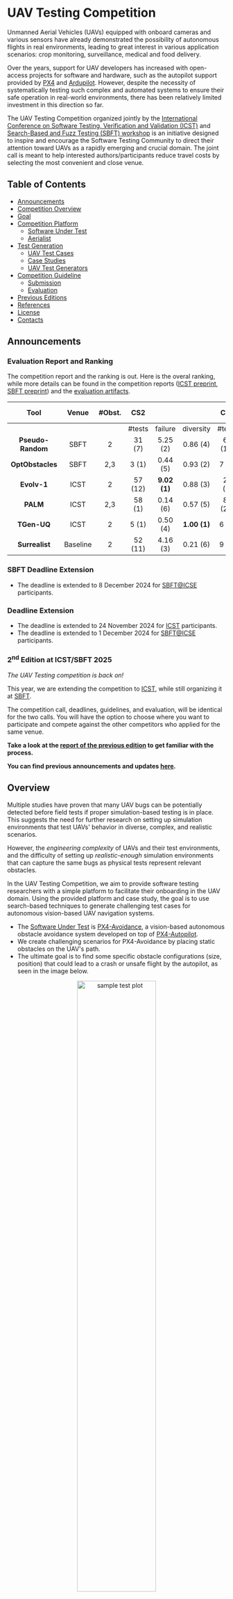 # UAV Testing Competition

Unmanned Aerial Vehicles (UAVs) equipped with onboard cameras and various sensors have already demonstrated the possibility of autonomous flights in real environments, leading to great interest in various application scenarios: crop monitoring, surveillance, medical and food delivery.

Over the years, support for UAV developers has increased with open-access projects for software and hardware, such as the autopilot support provided by [PX4](https://github.com/PX4/PX4-Autopilot) and [Ardupilot](https://github.com/ArduPilot/ardupilot).
However, despite the necessity of systematically testing such complex and automated systems to ensure their safe operation in real-world environments, there has been relatively limited investment in this direction so far.

The UAV Testing Competition organized jointly by the [International Conference on Software Testing, Verification and Validation (ICST)](https://conf.researchr.org/home/icst-2025) and [Search-Based and Fuzz Testing (SBFT) workshop](https://sbft25.github.io/) is an initiative designed to inspire and encourage the Software Testing Community to direct their attention toward UAVs as a rapidly emerging and crucial domain. The joint call is meant to help interested authors/participants reduce travel costs by selecting the most convenient and close venue.

## Table of Contents

- [Announcements](#announcements)
- [Competition Overview](#overview)
- [Goal](#goal)
- [Competition Platform](#competition-platform)
  - [Software Under Test](#software-under-test)
  - [Aerialist](#aerialist-uav-test-bench)
- [Test Generation](#test-generation)
  - [UAV Test Cases](#uav-test-cases)
  - [Case Studies](#case-studies)
  - [UAV Test Generators](#uav-test-generators)
- [Competition Guideline](#competition-guideline)
  - [Submission](#submission)
  - [Evaluation](#evaluation)
  <!-- - [Baselines](#baselines) -->
- [Previous Editions](#previous-editions)
- [References](#references)
- [License](#license)
- [Contacts](#contacts)
  
## Announcements

### Evaluation Report and Ranking
The competition report and the ranking is out. Here is the overal ranking, while more details can be found in the competition reports ([ICST preprint](reports/UAV_Competition_ICST_2025.pdf), [SBFT preprint](reports/UAV_Competition_SBFT_2025.pdf)) and the [evaluation artifacts](https://doi.org/10.5281/zenodo.14714469).

|      **Tool**     | **Venue** | **#Obst.** |  **CS2** |              |              | **CS4** |              |              | **CS5** |              |              |    **SUM**    |              | **Final Rank** |
|:-----------------:|:---------:|:----------:|:--------:|:------------:|:------------:|:-------:|:------------:|:------------:|:-------:|:------------:|:------------:|:-------------:|:------------:|:--------------:|
|                   |           |            |  #tests  |    failure   |   diversity  |  #tests |    failure   |   diversity  |  #tests |    failure   |   diversity  |    failure    |   diversity  |                |
| **Pseudo-Random** |    SBFT   |      2     |   31 (7) |   5.25 (2)   |   0.86 (4)   | 66 (12) | **9.30 (1)** |   0.87 (3)   |  17 (5) |   2.71 (2)   |   0.82 (4)   | **17.26 (5)** |   2.57 (11)  |  **6.50 (1)**  |
|  **OptObstacles** |    SBFT   |     2,3    |   3 (1)  |   0.44 (5)   |   0.93 (2)   |  7 (0)  |   0.00 (6)   |   0.92 (2)   |  2 (0)  |   0.00 (5)   | **0.89 (1)** |    0.44 (16)  |   2.75 (5)   |    13.25 (6)   |
|    **Evolv-1**    |    ICST   |      2     |  57 (12) | **9.02 (1)** |   0.88 (3)   |  22 (2) |   1.08 (5)   |   0.82 (4)   |  37 (6) | **2.93 (1)** |   0.85 (3)   |   13.04 (7)   |   2.57 (10)  |    7.75 (2)    |
|      **PALM**     |    ICST   |     2,3    |  58 (1)  |   0.14 (6)   |   0.57 (5)   | 82 (20) |   3.58 (2)   |   0.42 (5)   | 76 (19) |   0.80 (3)   |   0.46 (5)   |   4.52 (11)   |   1.47 (15)  |    12.00 (4)   |
|    **TGen-UQ**    |    ICST   |      2     |   5 (1)  |   0.50 (4)   | **1.00 (1)** |  6 (1)  |   1.44 (4)   | **0.94 (1)** |  6 (0)  |   0.00 (5)   |   0.89 (2)   |    1.95 (13)  | **2.84 (4)** |    10.75 (3)   |
|   **Surrealist**  |  Baseline |      2     |  52 (11) |   4.16 (3)   |   0.21 (6)   |  9 (3)  |   1.93 (3)   |   0.20 (6)   |   9 (1) |   0.11 (4)   |   0.18 (6)   |   6.21 (10)   |   0.60 (18)  |    12.00 (4)   |


### SBFT Deadline Extension

- The deadline is extended to 8 December 2024 for [SBFT@ICSE](https://sbft25.github.io/) participants.

### Deadline Extension
- The deadline is extended to 24 November 2024 for [ICST](https://conf.researchr.org/home/icst-2025) participants.
- The deadline is extended to 1 December 2024 for [SBFT@ICSE](https://sbft25.github.io/) participants.

### 2<sup>nd</sup> Edition at ICST/SBFT 2025

*The UAV Testing competition is back on!*

This year, we are extending the competition to [ICST](https://conf.researchr.org/home/icst-2025), while still organizing it at [SBFT](https://sbft25.github.io/).

The competition call, deadlines, guidelines, and evaluation, will be identical for the two calls.
You will have the option to choose where you want to participate and compete against the other competitors who applied for the same venue.

**Take a look at the [report of the previous edition](/reports/UAV_Competition_SBFT_2024.pdf) to get familiar with the process.**

**You can find previous announcements and updates [here](docs/updates.md).**

## Overview

Multiple studies have proven that many UAV bugs can be potentially detected before field tests if proper simulation-based testing is in place. This suggests the need for further research on setting up simulation environments that test UAVs' behavior in diverse, complex, and realistic scenarios.

However, the *engineering complexity* of UAVs and their test environments, and the difficulty of setting up *realistic-enough* simulation environments that can capture the same bugs as physical tests represent relevant obstacles.

In the UAV Testing Competition, we aim to provide software testing researchers with a simple platform to facilitate their onboarding in the UAV domain. Using the provided platform and case study, the goal is to use search-based techniques to generate challenging test cases for autonomous vision-based UAV navigation systems.

- The [Software Under Test](#software-under-test) is [PX4-Avoidance](https://github.com/PX4/PX4-Avoidance), a vision-based autonomous obstacle avoidance system developed on top of [PX4-Autopilot](https://github.com/PX4/PX4-Autopilot).
- We create challenging scenarios for PX4-Avoidance by placing static obstacles on the UAV's path.
- The ultimate goal is to find some specific obstacle configurations (size, position) that could lead to a crash or unsafe flight by the autopilot, as seen in the image below.

<p align="center"><img src="snippets/case_studies/mission2-failing.png" alt="sample test plot" width="60%"/></p>

## Goal

In the tool competition, each participant presents a robust test generator capable of generating a diverse set of tests.
The primary objective is to find potential vulnerabilities within the PX4 obstacle avoidance system.
This involves manipulating obstacle sizes and placements within the test environment,
with the ultimate goal of either causing the UAV to crash or significantly diverting it from its intended path.

The goals of the tool competition are as below:

- The objective is to develop a test generator capable of creating diverse and effective tests to uncover
vulnerabilities within the PX4 avoidance system.
- The generated test will be for a predefined UAV firmware, model, and mission.
- The generated test will create a challenging environment by manipulating object sizes and placements to cause
either UAV crashes or significant deviations in its flight path.

The effectiveness of these generated tests will be measured based on the number of failed cases and the diversity of
test scenarios. The goal is to identify potential system weaknesses comprehensively.

## Competition Platform

### Software Under Test

- **[PX4](https://github.com/PX4/PX4-Autopilot)** :
PX4 is an open-source autopilot software stack primarily used for controlling unmanned aerial vehicles(UAVs).
It provides a flexible and customizable platform for designing and controlling the drones, including capabilities for navigation, stabilization, and mission planning.
PX4 is compatible with various hardware platforms and is widely used in both academic and commercial drone applications.
It supports a range of UAV types, from small quadcopters to fixed-wing aircraft and even VTOL (Vertical Take-Off and Landing) vehicles.
Developers and researchers often use PX4 as a foundation for creating and testing new drone capabilities and applications.

- **[PX4 Avoidance](https://github.com/PX4/PX4-Avoidance)** :
PX4 Avoidance is a software module in the PX4 Autopilot ecosystem that provides obstacle detection and avoidance capabilities.
PX4 Avoidance uses various sensors and algorithms to help UAVs navigate and avoid obstacles in their environment. It allows UAVs to detect obstacles such as buildings, trees, and other objects in the path and adjust their flight path to avoid collisions and navigate safely around these obstacles.
Overall, PX4 Avoidance is a critical component for ensuring the safe and reliable operation of UAVs in complex and dynamic environments.

- **[PX4 Flight Logs](https://docs.px4.io/main/en/log/flight_log_analysis.html)**:
PX4 flight logs are comprehensive records of a drone's operational data and telemetry during its flights. These logs include detailed information such as GPS coordinates, altitude, motor RPM, sensor data, and flight modes. They are invaluable for troubleshooting, performance analysis, and debugging, as they allow developers and operators to examine precisely what happened during a flight, identify potential issues, and fine-tune the drone's behavior and systems for optimal performance and safety. These logs are stored in a standardized format (.ulg), making them compatible with various analysis and visualization tools for in-depth technical examination. [Here is a sample flight log](https://logs.px4.io/plot_app?log=f986a896-c189-4bfa-a11a-1d80fa4b9633).

- **[Gazebo](https://gazebosim.org/home)** :
Gazebo is an open-source 3D robot simulator that provides a realistic and physics-based simulation environment for testing and validating UAVs and robotic systems.
PX4 often utilizes Gazebo as a simulation platform to create virtual environments where developers and researchers can test UAVs without the need for physical hardware. This allows for various scenarios, including flight testing, obstacle avoidance, and mission planning, to be tested in a safe and controlled virtual environment.
Gazebo simulates the physical properties and dynamics of the UAV and its surroundings, including sensors, wind, and terrain. It is a valuable tool for both software and hardware development, as it enables testing and debugging of UAV control algorithms and systems before deploying them to actual UAV hardware.

### Aerialist: UAV Test Bench

[Aerialist](https://github.com/skhatiri/Aerialist) (unmanned AERIAL vehIcle teST bench) is a novel test bench for UAV software that automates all the necessary UAV testing steps: setting up the test environment, building and running the UAV firmware code, configuring the simulator with the simulated world properties, connecting the simulated UAV to the firmware and applying proper UAV configurations at startup, scheduling and executing runtime commands, monitoring the UAV at runtime for any issues, and extracting the flight log file after the test completion.

With Aerialist, we aim to provide the competition participants with an easy platform to automate tests on the simulated UAVs, allowing them to do experiments required to overcome the UAV simulation-based testing challenges.
**The Test Generators submitted to the competition are required to build on top of Aerialist to simplify the evaluation process.**
Check [Aeialist's Documentation](https://github.com/skhatiri/Aerialist) for more details on the usage.  

## Test Generation

Competition participants are expected to submit a [Test Generator](#uav-test-generators) that generates challenging [test cases](#uav-test-cases) for a given [case study](#case-studies).

### UAV Test Cases

Aerialist models a UAV test case with the following set of *test properties* and uses a *YAML* structure to describe the test.

- **Drone**: Software configurations of the UAV model, including all [Autopilot parameters](https://docs.px4.io/main/en/advanced_config/parameter_reference.html) and configuration files (e.g., mission plan) required to set up the drone for the test.

- **Environment**: Simulation settings such as the used simulator, physics of the simulated UAV, simulation world (e.g., surface material, UAV’s initial position), surrounding objects (e.g., obstacles size, position), weather conditions (e.g., wind, lighting), etc.

- **Commands**: Timestamped external commands from the ground control station (GCS) or the remote controller (RC) to the UAV during the flight (e.g., change  flight mode, go in a specific direction, enter mission mode).

- **Expectation (optional)**: a time series of certain sensor readings that the test flights are expected to follow closely.

Using a predefined [test-description yaml file](snippets/case_studies/) is the easiest way to define the test case.

```yaml
# mission2.yaml
drone:
  port: ros 
  params_file: case_studies/mission-params.csv 
  mission_file: case_studies/mission2.plan

simulation:
  simulator: ros 
  speed: 1
  headless: true
  # no obstacles

test:
  commands_file: case_studies/mission-commands.csv
```

<p align="center"><img src="snippets/case_studies/mission2.png" alt="case study 2" width="60%"/></p>

**The competition Test Generators are only allowed to manipulate the obstacles in the environment.**
For simplicity, we only consider box-shaped obstacles.
An obstacle is defined by its size (length, width, height) and position in the simulation environment (x,y,z) in meters and its rotation angle in degrees.

```yaml
# mission2.yaml
# updated simulation settings in the previous sample
simulation:
  simulator: ros 
  speed: 1
  headless: true
  obstacles:
  - size:
      l: 10
      w: 5
      h: 20
    position:
      x: 10
      y: 20
      z: 0
      r: 0
  - size:
      l: 10
      w: 5
      h: 20
    position:
      x: -10
      y: 20
      z: 0
      r: 0
```

The below image shows the drone flight trajectory during the execution of the above test case:

<p align="center"><img src="snippets/case_studies/mission2-2.png" alt="case study 2" width="60%"/></p>



### Test Case Requirements

Each obstacle in the test case is the defined by the following properties:
x, y, z coordinates of the obstacle's center, length *(l)*, width *(w)*, height *(h)* of the obstacle, and the rotation angle of the obstacle *(r)*. The z-corrdinate of the obstacle is fixed to be 0. The values of the other properties are expected to be within the following ranges:
<div align="center">

|     *x*     |    *y*     |    *l*    |    *w*    |    *h*    |    *r*    |
|:---------:|:--------:|:-------:|:-------:|:-------:|:-------:|
|  -40-30   |  10-40   |  2-20   |  2-20   |  10-25  |  0-90   |

</div>

The number of obstacles is limited to 3 in each test case. Test cases with fewer obstacles and resuting in a failure are valued more, than the failed test cases with more obstacles. Priority is given to the test cases with 2 or fewer obstacles, and the test cases with 3 obstacles are considered less valuable as they are expected to be easier to fail.

The generated tests should follow constraints indicated below:
- The obstacle configurations are expected to keep the mission
physically feasible. The test cases that make it impossible for
the UAV to find its path (e.g., by creating a long wall on the
path) without any safety violation are considered invalid.
- All obstacles are expected to fit in a given rectangular area
as stated in the case study.
- At maximum three obstacles can be placed in the environment.
They must be placed directly on the ground (𝑧 = 0), be taller
than the UAV flight height (ℎ > 10𝑚), and must not overlap.

### Case Studies

The input to the test generators are some simple test cases, without any obstacles in the simulation environment.
These case studies include a predefined flight mission, relevant drone configurations, simulation configurations, and relevant commands to start the autonomous mission.

The test generators are then expected to place obstacles inside a predefined area in the simulation environment.

A few [**sample case studies**](./snippets/case_studies/) (similar to the above scenarios) are provided to help you develop your test generators.
Some other similar case studies will be used for evaluation.

Each case study specifies a trajectory for the UAV to follow, along with the drone and simulation configurations. The drone trajectory is defined in the ```.plan``` file.


### UAV Test Generators

Given a simulated test case configuration for autonomous flight (above-mentioned case studies), the goal is to generate a more challenging simulated test case by introducing obstacles to the environment, to force the UAV to get too close to the obstacles (\ i.e. having a distance below a predefined safety threshold) while still completing the mission.
This will create a risky environment for the UAV to operate the mission.

Participants are expected to use search-based methods to find challenging obstacle configurations.
The generated test cases (following the Aerialist test case modeling) should respect the following considerations:

- The drone is expected to **safely** avoid all the obstacles on its path. This includes maintaining a safe distance from the surrounding obstacles and not crashing into them.
  - A test execution is considered a **Hard Fail** if there is a collision with any of the obstacles in the environment.
  - A test execution is considered a **Soft Fail** if the drone does not maintain a minimum safe distance of **1.5 m** to the surrounding obstacles.


The developped test generators should encourage the failing test cases (hard fail or soft fail).
<!-- 
- The obstacle configurations are expected to keep the flight mission physically feasible.
  - The test cases that make it impossible for the UAV to find its path (e.g., creating a long wall among the drone path) while there is no hard or soft fail are considered **Invalid**.

- The obstacles must be taller than the drone flight height (height > 10m)

- All the obstacles are expected to **fit in a given rectangular area** as stated in the case study.

- There can be **up to 3 obstacles** in each test case.

- Obstacles **must not collide** with each other, and they must be placed directly on the ground (z=0). -->

A sample test generator using a random approach is documented and made available [here](./snippets/)
<!-- 
* ***[Surrealist](https://github.com/skhatiri/Surrealist)*** : It is a tool that provides a search-based Test 
generation approach for UAV software. It provides an implementation for different testing goals like replication of 
real-world tests in simulation, generating non-deterministic test cases, and generating more challenging test cases
based on a given test. This tool internally uses Aerialist to evaluate the test cases. -->
Due to the computational complexity of evaluation, we ask all the participats to rank their test cases based on their performance i.e. the submitted test generator should return the tests cases in the decreasing order of their quality accordig to the authors' evaluation. We will use this ranking to prioritize the execution of the test cases in the evaluation process. We decribe the critera for the evaluation of the test cases in the [Evaluation](#evaluation) section.

## Competition Guideline

Please read the [report of the previous edition](/reports/UAV_Competition_SBFT_2024.pdf) in detail to gain a better understanding of the competition guidelines, evaluation criteria, and process. Some details may vary in the new edition (e.g., the evaluation metrics).

### Submission

Follow the [Submission Guideline](./docs/submission.md), prepare your code as explained, and send it to the organization committee.

You can freely decide on the venue you want to compete in: **ICST 2025 or SBFT@ICSE 2025**.
Participants in each venue will be evaluated and ranked independently.

- **Submission Deadline**: 17.11.2024 (AoE)
- **Notification**: 15.12.2024 (AoE)

### Evaluation

The efficacy of the test generators will be assessed based on two crucial metrics: the number of failed cases
and the diversity of the test scenarios.
The first metric, the number of failed cases, serves as a straightforward
indicator of the test's ability to uncover system weaknesses. A higher number of failures signifies a more effective test generator in this context.

However, it is equally essential to consider the diversity of test cases.
Diversifying the test scenarios is critical as it helps ensure that a wide spectrum of potential vulnerabilities is
explored. The more varied the test cases, the greater the likelihood of identifying hidden flaws and edge cases that
might otherwise go undetected.

The following metrics will be used to evaluate the tests generated by the tools developed:

- Fault Detection (Test Failure): The test cases will be evaluated for fault detection.
- Testing Budget: A testing budget will be allocated to generate the test cases.
- Test Diversity: Diversity in the test will be valued more.
- Simplicity: Faults found in less complicated environments (fewer obstacles) will be valued more.


During the the evaluation, the test cases generated by participants will be first checked for compliance with the competition rules (e.g., allowed
obstacle area, obstacle size). Each valid test case was then executed
(simulated) 5 times to minimize non-determinism effects and all of
the executions will be scored independently based on the minimum
distance of the drone to the obstacles (min_dist) during the flight
The score for each simulation will be determined using the following criteria based on `min_dist`:


<p align="center">
  <img src="snippets/case_studies/test_points.png" width="300" />
</p>

The final score for the test will be calculated based on the average score (*```point(sim)```*) obtained over the 5 runs, the number of obstacles in the test case and the average test execution time.

To encourage test diversity and ensure fairness in the scoring,
too similar test cases will be penalized. Two test cases are considered
too similar if their flight trajectories are almost identical, calculated
using the Dynamic Time Warping (DTW) distance of their average
trajectories (among the 5 simulations). The penalty term for similarity (```sim_pen```) is calculated as follows:

<p align="center">
  <img src="snippets/case_studies/sim_pen.png" width="250" />
</p>

The final score for all the tests generated will be multiplied by this similarity penalty term.



<!-- ***In order to rank the generated tests, We will run 10 times the final test for evaluation
Fault Detection Probability.***

- Tools are allocated a predetermined budget for test execution. This budget represents the overall count of simulated
test executions.

- When a single test case is concurrently simulated 5 or 10 times, it draws upon 5 or 10 executions from the budget.

- Developers are responsible for optimizing the utilization of this allocated budget. -->

<!-- ### Baselines

To establish a baseline for evaluating the test generators, [Surrealist](https://github.com/skhatiri/surrealist) will be employed.
The test cases generated by the competitors will be evaluated against the tests generated by Surrealist.

Surrealist, serving as the benchmark test generator, will provide a reference point against which the competitors' test cases can be compared.
This ensures a fair and comprehensive evaluation of the generated tests, allowing for a well-informed assessment of their quality and effectiveness in identifying vulnerabilities within the PX4 avoidance system. -->

## Previous Editions

The competition has been held in the following editions:

- **1<sup>st</sup> Edition**: SBFT@ICSE 2024
  - [Competition Call](https://github.com/skhatiri/UAV-Testing-Competition/tree/SBFT2024)
  - [Competition Ranking](https://github.com/skhatiri/UAV-Testing-Competition/tree/SBFT2024-Results#evaluation-report-and-ranking)
  - [Competition Report](reports/UAV_Competition_SBFT_2024.pdf)
  - [Evaluation Artifacts](https://doi.org/10.5281/zenodo.10605583)


- **2<sup>nd</sup> Edition**: ICST 2025 and SBFT@ICSE 2025
  - [Competition Call](#uav-testing-competition)
  - [Competition Ranking](#evaluation-report-and-ranking)  
  - Competition Reports: [ICST](reports/UAV_Competition_ICST_2025.pdf), [SBFT](reports/UAV_Competition_SBFT_2025.pdf)
  - [Evaluation Artifacts](https://doi.org/10.5281/zenodo.14714469)

## References

If you use this tool in your research, please cite the following papers:

- **Sajad Khatiri**, Sebastiano Panichella, and Paolo Tonella, "Simulation-based Testing of Unmanned Aerial Vehicles with Aerialist," *In 2024 International Conference on Software Engineering (ICSE)*
  - [Preprint](https://skhatiri.ir/papers/aerialist.pdf)

  ````{code-block} bibtex
  @inproceedings{icse2024Aerialist,
    title={Simulation-based Testing of Unmanned Aerial Vehicles with Aerialist},
    author={Khatiri, Sajad and Panichella, Sebastiano and Tonella, Paolo},
    booktitle={International Conference on Software Engineering (ICSE)},
    year={2024},
  }
  ````

- **Sajad Khatiri**, Prasun Saurabh, Timothy Zimmermann, Charith Munasinghe, Christian Birchler, and Sebastiano Panichella, "SBFT Tool Competition 2024 - CPS-UAV Test Case Generation Track," *In 2024 IEEE/ACM International Workshop on Search-Based and Fuzz Testing*
  - [Link](reports/UAV_Competition_SBFT_2024.pdf)

  ````{code-block} bibtex
  @inproceedings{SBFT-UAV2024,
    author       = {Sajad Khatiri and Prasun Saurabh and Timothy Zimmermann and Charith Munasinghe and Christian Birchler and Sebastiano Panichella},
    title        = {{SBFT} Tool Competition 2024 - CPS-UAV Test Case Generation Track},
    booktitle    = {{IEEE/ACM} International Workshop on Search-Based and Fuzz Testing,
                    SBFT@ICSE 2024},
    year         = {2024}
  }
  ````

- **Sajad Khatiri**, Sebastiano Panichella, and Paolo Tonella, "Simulation-based Test Case Generation for Unmanned Aerial Vehicles in the Neighborhood of Real Flights," *In 2023 IEEE 16th International Conference on Software Testing, Verification and Validation (ICST)*
  - [Link](https://ieeexplore.ieee.org/document/10132225)

  ````{code-block} bibtex
  @inproceedings{khatiri2023simulation,
    title={Simulation-based test case generation for unmanned aerial vehicles in the neighborhood of real flights},
    author={Khatiri, Sajad and Panichella, Sebastiano and Tonella, Paolo},
    booktitle={2023 16th IEEE International Conference on Software Testing, Verification and Validation (ICST)},
    year={2023},
  }
  ````

## License

The software we developed is distributed under MIT license. See the [license](./LICENSE.md) file.

## Contacts

A list of FAQs is answered [here](/docs/Q&A.md).

Feel free to use the [Discussions](https://github.com/skhatiri/UAV-Testing-Competition/discussions) section to ask your questions and look for answers.

You can also contact us directly using email:

- Sajad Khatiri (Università della Svizzera italiana) - <mazras@usi.ch>
- Prasun Saurabh (Università della Svizzera italiana) - <saurap@usi.ch>
- Tahereh Zohdinasab (Università della Svizzera italiana) - <tahereh.zohdinasab@usi.ch>
- Dmytro Humeniuk (École Polytechnique de Montréal) - <dmytro.humeniuk@polymtl.ca>
- Sebastiano Panichella (University of Bern) - <spanichella@gmail.com>
